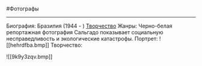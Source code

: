 #Фотографы 

---
Биография: Бразилия (1944 - )
[Творчество]()
Жанры: Черно-белая репортажная фотография Сальгадо показывает социальную несправедливость и экологические катастрофы.
Портрет:
![[hehrdfba.bmp]]
Творчество:


![[9k9y3zqv.bmp]]